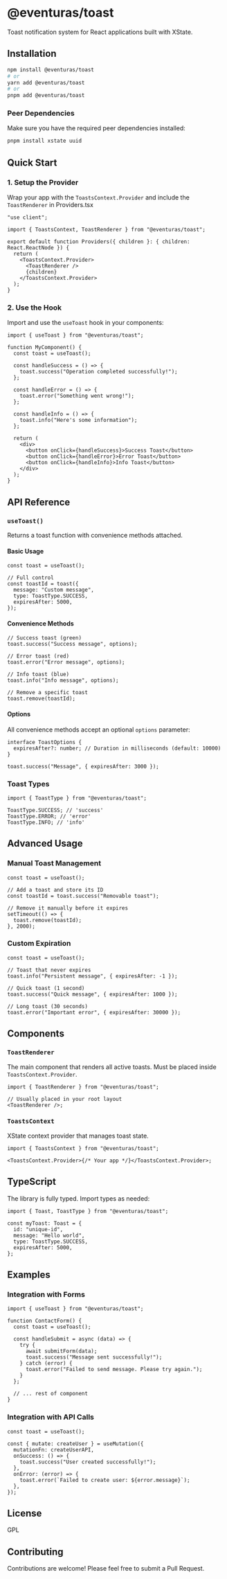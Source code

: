 # @eventuras/toast

Toast notification system for React applications built with XState.

## Installation

```bash
npm install @eventuras/toast
# or
yarn add @eventuras/toast
# or
pnpm add @eventuras/toast
```

### Peer Dependencies

Make sure you have the required peer dependencies installed:

```bash
pnpm install xstate uuid
```

## Quick Start

### 1. Setup the Provider

Wrap your app with the `ToastsContext.Provider` and include the `ToastRenderer` in Providers.tsx

```tsx
"use client";

import { ToastsContext, ToastRenderer } from "@eventuras/toast";

export default function Providers({ children }: { children: React.ReactNode }) {
  return (
    <ToastsContext.Provider>
      <ToastRenderer />
      {children}
    </ToastsContext.Provider>
  );
}
```

### 2. Use the Hook

Import and use the `useToast` hook in your components:

```tsx
import { useToast } from "@eventuras/toast";

function MyComponent() {
  const toast = useToast();

  const handleSuccess = () => {
    toast.success("Operation completed successfully!");
  };

  const handleError = () => {
    toast.error("Something went wrong!");
  };

  const handleInfo = () => {
    toast.info("Here's some information");
  };

  return (
    <div>
      <button onClick={handleSuccess}>Success Toast</button>
      <button onClick={handleError}>Error Toast</button>
      <button onClick={handleInfo}>Info Toast</button>
    </div>
  );
}
```

## API Reference

### `useToast()`

Returns a toast function with convenience methods attached.

#### Basic Usage

```tsx
const toast = useToast();

// Full control
const toastId = toast({
  message: "Custom message",
  type: ToastType.SUCCESS,
  expiresAfter: 5000,
});
```

#### Convenience Methods

```tsx
// Success toast (green)
toast.success("Success message", options);

// Error toast (red)
toast.error("Error message", options);

// Info toast (blue)
toast.info("Info message", options);

// Remove a specific toast
toast.remove(toastId);
```

#### Options

All convenience methods accept an optional `options` parameter:

```tsx
interface ToastOptions {
  expiresAfter?: number; // Duration in milliseconds (default: 10000)
}

toast.success("Message", { expiresAfter: 3000 });
```

### Toast Types

```tsx
import { ToastType } from "@eventuras/toast";

ToastType.SUCCESS; // 'success'
ToastType.ERROR; // 'error'
ToastType.INFO; // 'info'
```

## Advanced Usage

### Manual Toast Management

```tsx
const toast = useToast();

// Add a toast and store its ID
const toastId = toast.success("Removable toast");

// Remove it manually before it expires
setTimeout(() => {
  toast.remove(toastId);
}, 2000);
```

### Custom Expiration

```tsx
const toast = useToast();

// Toast that never expires
toast.info("Persistent message", { expiresAfter: -1 });

// Quick toast (1 second)
toast.success("Quick message", { expiresAfter: 1000 });

// Long toast (30 seconds)
toast.error("Important error", { expiresAfter: 30000 });
```

## Components

### `ToastRenderer`

The main component that renders all active toasts. Must be placed inside `ToastsContext.Provider`.

```tsx
import { ToastRenderer } from "@eventuras/toast";

// Usually placed in your root layout
<ToastRenderer />;
```

### `ToastsContext`

XState context provider that manages toast state.

```tsx
import { ToastsContext } from "@eventuras/toast";

<ToastsContext.Provider>{/* Your app */}</ToastsContext.Provider>;
```

## TypeScript

The library is fully typed. Import types as needed:

```tsx
import { Toast, ToastType } from "@eventuras/toast";

const myToast: Toast = {
  id: "unique-id",
  message: "Hello world",
  type: ToastType.SUCCESS,
  expiresAfter: 5000,
};
```

## Examples

### Integration with Forms

```tsx
import { useToast } from "@eventuras/toast";

function ContactForm() {
  const toast = useToast();

  const handleSubmit = async (data) => {
    try {
      await submitForm(data);
      toast.success("Message sent successfully!");
    } catch (error) {
      toast.error("Failed to send message. Please try again.");
    }
  };

  // ... rest of component
}
```

### Integration with API Calls

```tsx
const toast = useToast();

const { mutate: createUser } = useMutation({
  mutationFn: createUserAPI,
  onSuccess: () => {
    toast.success("User created successfully!");
  },
  onError: (error) => {
    toast.error(`Failed to create user: ${error.message}`);
  },
});
```

## License

GPL

## Contributing

Contributions are welcome! Please feel free to submit a Pull Request.
